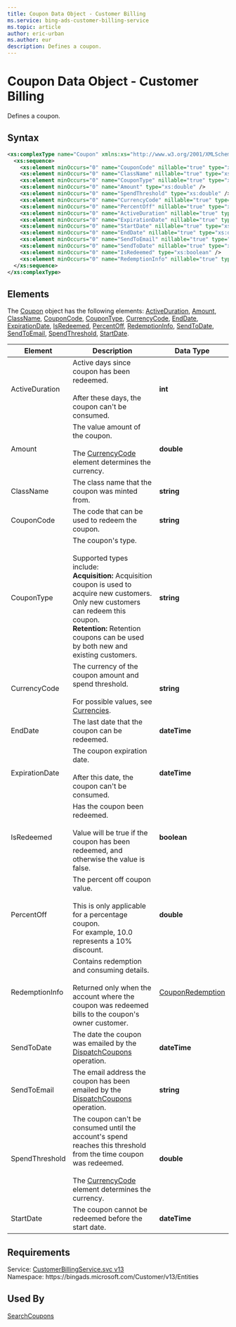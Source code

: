 ```yaml
---
title: Coupon Data Object - Customer Billing
ms.service: bing-ads-customer-billing-service
ms.topic: article
author: eric-urban
ms.author: eur
description: Defines a coupon.
---
```

# Coupon Data Object - Customer Billing
Defines a coupon.

## Syntax
```xml
<xs:complexType name="Coupon" xmlns:xs="http://www.w3.org/2001/XMLSchema">
  <xs:sequence>
    <xs:element minOccurs="0" name="CouponCode" nillable="true" type="xs:string" />
    <xs:element minOccurs="0" name="ClassName" nillable="true" type="xs:string" />
    <xs:element minOccurs="0" name="CouponType" nillable="true" type="xs:string" />
    <xs:element minOccurs="0" name="Amount" type="xs:double" />
    <xs:element minOccurs="0" name="SpendThreshold" type="xs:double" />
    <xs:element minOccurs="0" name="CurrencyCode" nillable="true" type="xs:string" />
    <xs:element minOccurs="0" name="PercentOff" nillable="true" type="xs:double" />
    <xs:element minOccurs="0" name="ActiveDuration" nillable="true" type="xs:int" />
    <xs:element minOccurs="0" name="ExpirationDate" nillable="true" type="xs:dateTime" />
    <xs:element minOccurs="0" name="StartDate" nillable="true" type="xs:dateTime" />
    <xs:element minOccurs="0" name="EndDate" nillable="true" type="xs:dateTime" />
    <xs:element minOccurs="0" name="SendToEmail" nillable="true" type="xs:string" />
    <xs:element minOccurs="0" name="SendToDate" nillable="true" type="xs:dateTime" />
    <xs:element minOccurs="0" name="IsRedeemed" type="xs:boolean" />
    <xs:element minOccurs="0" name="RedemptionInfo" nillable="true" type="tns:CouponRedemption" />
  </xs:sequence>
</xs:complexType>
```

## <a name="elements"></a>Elements

The [Coupon](coupon.md) object has the following elements: [ActiveDuration](#activeduration), [Amount](#amount), [ClassName](#classname), [CouponCode](#couponcode), [CouponType](#coupontype), [CurrencyCode](#currencycode), [EndDate](#enddate), [ExpirationDate](#expirationdate), [IsRedeemed](#isredeemed), [PercentOff](#percentoff), [RedemptionInfo](#redemptioninfo), [SendToDate](#sendtodate), [SendToEmail](#sendtoemail), [SpendThreshold](#spendthreshold), [StartDate](#startdate).

|Element|Description|Data Type|
|-----------|---------------|-------------|
|<a name="activeduration"></a>ActiveDuration|Active days since coupon has been redeemed.<br/><br/>After these days, the coupon can't be consumed.|**int**|
|<a name="amount"></a>Amount|The value amount of the coupon.<br/><br/>The [CurrencyCode](#currencycode.md) element determines the currency.|**double**|
|<a name="classname"></a>ClassName|The class name that the coupon was minted from.|**string**|
|<a name="couponcode"></a>CouponCode|The code that can be used to redeem the coupon.|**string**|
|<a name="coupontype"></a>CouponType|The coupon's type.<br/><br/>Supported types include:<br/>**Acquisition:** Acquisition coupon is used to acquire new customers. Only new customers can redeem this coupon.<br/>**Retention:** Retention coupons can be used by both new and existing customers.|**string**|
|<a name="currencycode"></a>CurrencyCode|The currency of the coupon amount and spend threshold.<br/><br/>For possible values, see [Currencies](../guides/currencies.md).|**string**|
|<a name="enddate"></a>EndDate|The last date that the coupon can be redeemed.|**dateTime**|
|<a name="expirationdate"></a>ExpirationDate|The coupon expiration date.<br/><br/>After this date, the coupon can't be consumed.|**dateTime**|
|<a name="isredeemed"></a>IsRedeemed|Has the coupon been redeemed.<br/><br/>Value will be true if the coupon has been redeemed, and otherwise the value is false.|**boolean**|
|<a name="percentoff"></a>PercentOff|The percent off coupon value.<br/><br/>This is only applicable for a percentage coupon.<br/>For example, 10.0 represents a 10% discount.|**double**|
|<a name="redemptioninfo"></a>RedemptionInfo|Contains redemption and consuming details.<br/><br/>Returned only when the account where the coupon was redeemed bills to the coupon's owner customer.|[CouponRedemption](couponredemption.md)|
|<a name="sendtodate"></a>SendToDate|The date the coupon was emailed by the [DispatchCoupons](dispatchcoupons.md) operation.|**dateTime**|
|<a name="sendtoemail"></a>SendToEmail|The email address the coupon has been emailed by the [DispatchCoupons](dispatchcoupons.md) operation.|**string**|
|<a name="spendthreshold"></a>SpendThreshold|The coupon can't be consumed until the account's spend reaches this threshold from the time coupon was redeemed.<br/><br/>The [CurrencyCode](#currencycode.md) element determines the currency.|**double**|
|<a name="startdate"></a>StartDate|The coupon cannot be redeemed before the start date.|**dateTime**|

## Requirements
Service: [CustomerBillingService.svc v13](https://clientcenter.api.bingads.microsoft.com/Api/Billing/v13/CustomerBillingService.svc)  
Namespace: https\://bingads.microsoft.com/Customer/v13/Entities  

## Used By
[SearchCoupons](searchcoupons.md)  
